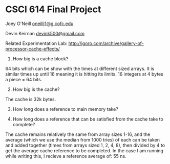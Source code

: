 # CSCI 614 Final Project

Joey O'Neill <oneillj1@g.cofc.edu>

Devin Keirnan <devink500@gmail.com>

Related Experimentation Lab: http://igoro.com/archive/gallery-of-processor-cache-effects/


1. How big is a cache block?

64 bits which can be show with the times at different sized arrays. It is similar times up until 16 meaning it is hitting its limits. 16 integers at 4 bytes a piece = 64 bits.


2. How big is the cache?

The cache is 32k bytes.


3. How long does a reference to main memory take?



4. How long does a reference that can be satisfied from the cache take to complete?

The cache remains relatively the same from array sizes 1-16, and the average (which we use the median from 1000 tries) of each can be taken and added together (times from arrays sized 1, 2, 4, 8), then divided by 4 to get the average cache reference to be completed. In the case I am running while writing this, I recieve a reference average of: 55 ns.